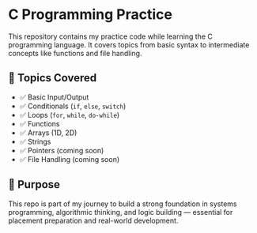 # C Programming Practice

This repository contains my practice code while learning the C programming language. It covers topics from basic syntax to intermediate concepts like functions and file handling.

## 📘 Topics Covered

- ✅ Basic Input/Output
- ✅ Conditionals (`if`, `else`, `switch`)
- ✅ Loops (`for`, `while`, `do-while`)
- ✅ Functions
- ✅ Arrays (1D, 2D)
- ✅ Strings
- ✅ Pointers (coming soon)
- ✅ File Handling (coming soon)

## 🧪 Purpose

This repo is part of my journey to build a strong foundation in systems programming, algorithmic thinking, and logic building — essential for placement preparation and real-world development.

